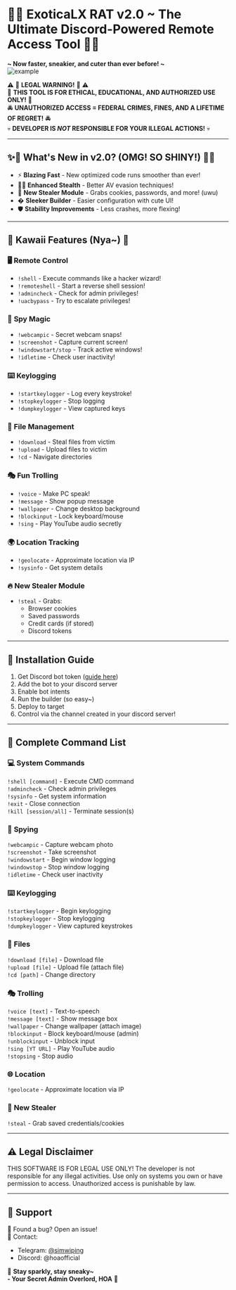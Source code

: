 # 💖🎀 ExoticaLX RAT v2.0 ~ The Ultimate Discord-Powered Remote Access Tool 🎀💖  
**~ Now faster, sneakier, and cuter than ever before! ~**  
![example]([https://github.githubassets.com/images/modules/logos_page/GitHub-Mark.png](https://cdn.discordapp.com/attachments/1368848789514747905/1368851346651877406/eEYfbbU.png?ex=6819b9a9&is=68186829&hm=d9afbd082b657fca28d9a790eaee04590493015a32ab07bce772a1aef066805d&))

⚠️ 🚫 **LEGAL WARNING!** 🚫 ⚠️  
🚨 **THIS TOOL IS FOR ETHICAL, EDUCATIONAL, AND AUTHORIZED USE ONLY!** 🚨  
🚔 **UNAUTHORIZED ACCESS = FEDERAL CRIMES, FINES, AND A LIFETIME OF REGRET!** 🚔  
💀 **DEVELOPER IS *NOT* RESPONSIBLE FOR YOUR ILLEGAL ACTIONS!** 💀  

---

## ✨🌈 **What's New in v2.0? (OMG! SO SHINY!)** 🌈✨  
- ⚡ **Blazing Fast** - New optimized code runs smoother than ever!  
- 🕵️‍♂️ **Enhanced Stealth** - Better AV evasion techniques!  
- 🎁 **New Stealer Module** - Grabs cookies, passwords, and more! (uwu)  
- � **Sleeker Builder** - Easier configuration with cute UI!  
- 🛡️ **Stability Improvements** - Less crashes, more flexing!  

---

## 🌸 **Kawaii Features (Nya~)** 🌸  
### **🖥️ Remote Control**  
- `!shell` - Execute commands like a hacker wizard!  
- `!remoteshell` - Start a reverse shell session!  
- `!admincheck` - Check for admin privileges!  
- `!uacbypass` - Try to escalate privileges!  

### 📸 **Spy Magic**  
- `!webcampic` - Secret webcam snaps!  
- `!screenshot` - Capture current screen!  
- `!windowstart/stop` - Track active windows!  
- `!idletime` - Check user inactivity!  

### ⌨️ **Keylogging**  
- `!startkeylogger` - Log every keystroke!  
- `!stopkeylogger` - Stop logging  
- `!dumpkeylogger` - View captured keys  

### 📁 **File Management**  
- `!download` - Steal files from victim  
- `!upload` - Upload files to victim  
- `!cd` - Navigate directories  

### 🎭 **Fun Trolling**  
- `!voice` - Make PC speak!  
- `!message` - Show popup message  
- `!wallpaper` - Change desktop background  
- `!blockinput` - Lock keyboard/mouse  
- `!sing` - Play YouTube audio secretly  

### 🌍 **Location Tracking**  
- `!geolocate` - Approximate location via IP  
- `!sysinfo` - Get system details  

### 🔥 **New Stealer Module**  
- `!steal` - Grabs:  
  - Browser cookies  
  - Saved passwords  
  - Credit cards (if stored)  
  - Discord tokens  

---

## 🧶 **Installation Guide**  
1. Get Discord bot token ([guide here](https://discordpy.readthedocs.io))  
2. Add the bot to your discord server
3. Enable bot intents
4. Run the builder (so easy~)  
5. Deploy to target  
6. Control via the channel created in your discord server!  

---

## 🎀 **Complete Command List**  

### 💻 **System Commands**  
`!shell [command]` - Execute CMD command  
`!admincheck` - Check admin privileges  
`!sysinfo` - Get system information  
`!exit` - Close connection  
`!kill [session/all]` - Terminate session(s)  

### 👀 **Spying**  
`!webcampic` - Capture webcam photo  
`!screenshot` - Take screenshot  
`!windowstart` - Begin window logging  
`!windowstop` - Stop window logging  
`!idletime` - Check user inactivity  

### ⌨️ **Keylogging**  
`!startkeylogger` - Begin keylogging  
`!stopkeylogger` - Stop keylogging  
`!dumpkeylogger` - View captured keystrokes  

### 📂 **Files**  
`!download [file]` - Download file  
`!upload [file]` - Upload file (attach file)  
`!cd [path]` - Change directory  

### 🎭 **Trolling**  
`!voice [text]` - Text-to-speech  
`!message [text]` - Show message box  
`!wallpaper` - Change wallpaper (attach image)  
`!blockinput` - Block keyboard/mouse (admin)  
`!unblockinput` - Unblock input  
`!sing [YT URL]` - Play YouTube audio  
`!stopsing` - Stop audio  

### 🌐 **Location**  
`!geolocate` - Approximate location via IP  

### 🎁 **New Stealer**  
`!steal` - Grab saved credentials/cookies  

---

## ⚠️ **Legal Disclaimer**  
THIS SOFTWARE IS FOR LEGAL USE ONLY! The developer is not responsible for any illegal activities. Use only on systems you own or have permission to access. Unauthorized access is punishable by law.

---

## 💌 **Support**  
🐞 Found a bug? Open an issue!  
📩 Contact:  
- Telegram: [@simwiping](https://t.me/simwiping)  
- Discord: @hoaofficial  

💖 **Stay sparkly, stay sneaky~**  
**- Your Secret Admin Overlord, HOA** 💋  
